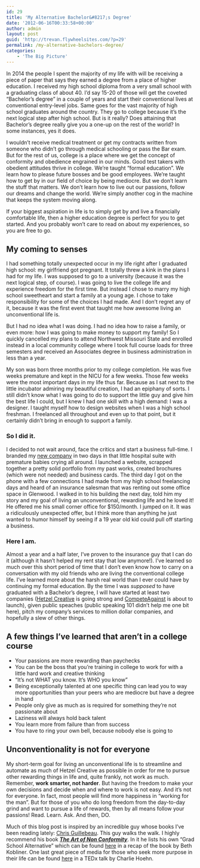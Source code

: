 ```yaml
---
id: 29
title: 'My Alternative Bachelor&#8217;s Degree'
date: '2012-06-16T00:33:58+00:00'
author: admin
layout: post
guid: 'http://trevan.flywheelsites.com/?p=29'
permalink: /my-alternative-bachelors-degree/
categories:
    - 'The Big Picture'
---
```


In 2014 the people I spent the majority of my life with will be receiving a piece of paper that says they earned a degree from a place of higher education. I received my high school diploma from a very small school with a graduating class of about 40. I’d say 15-20 of those will get the coveted “Bachelor’s degree” in a couple of years and start their conventional lives at conventional entry-level jobs. Same goes for the vast majority of high school graduates around the country. They go to college because it’s the next logical step after high school. But is it really? Does attaining that Bachelor’s degree really give you a one-up on the rest of the world? In some instances, yes it does.

I wouldn’t receive medical treatment or get my contracts written from someone who didn’t go through medical schooling or pass the Bar exam. But for the rest of us, college is a place where we get the concept of conformity and obedience engrained in our minds. Good test takers with obedient attitudes thrive in college. We’re taught “formal education”. We learn how to please future bosses and be good employees. We’re taught how to get by in our field of choice by being mediocre. But we don’t learn the stuff that matters. We don’t learn how to live out our passions, follow our dreams and change the world. We’re simply another cog in the machine that keeps the system moving along.

If your biggest aspiration in life is to simply get by and live a financially comfortable life, then a higher education degree is perfect for you to get started. And you probably won’t care to read on about my experiences, so you are free to go.

## My coming to senses

I had something totally unexpected occur in my life right after I graduated high school: my girlfriend got pregnant. It totally threw a kink in the plans I had for my life. I was supposed to go to a university (because it was the next logical step, of course). I was going to live the college life and experience freedom for the first time. But instead I chose to marry my high school sweetheart and start a family at a young age. I chose to take responsibility for some of the choices I had made. And I don’t regret any of it, because it was the first event that taught me how awesome living an unconventional life is.

But I had no idea what I was doing. I had no idea how to raise a family, or even more: how I was going to make money to support my family! So I quickly cancelled my plans to attend Northwest Missouri State and enrolled instead in a local community college where I took full course loads for three semesters and received an Associates degree in business administration in less than a year.

My son was born three months prior to my college completion. He was five weeks premature and kept in the NICU for a few weeks. Those few weeks were the most important days in my life thus far. Because as I sat next to the little incubator admiring my beautiful creation, I had an epiphany of sorts. I still didn’t know what I was going to do to support the little guy and give him the best life I could, but I knew I had one skill with a high demand: I was a designer. I taught myself how to design websites when I was a high school freshman. I freelanced all throughout and even up to that point, but it certainly didn’t bring in enough to support a family.

### So I did it.

I decided to not wait around, face the critics and start a business full-time. I branded my [new company](http://hetzelcreative.com) in two days in that little hospital suite with premature babies crying all around. I launched a website, scrapped together a pretty solid portfolio from my past works, created brochures (which were not needed) and business cards. The third day I got on the phone with a few connections I had made from my high school freelancing days and heard of an insurance salesman that was renting out some office space in Glenwood. I walked in to his building the next day, told him my story and my goal of living an unconventional, rewarding life and he loved it! He offered me his small corner office for $150/month. I jumped on it. It was a ridiculously unexpected offer, but I think more than anything he just wanted to humor himself by seeing if a 19 year old kid could pull off starting a business.

### Here I am.

Almost a year and a half later, I’ve proven to the insurance guy that I can do it (although it hasn’t helped my rent stay that low anymore!). I’ve learned so much over this short period of time that I don’t even know how to carry on a conversation with my old friends who are living the conventional college life. I’ve learned more about the harsh real world than I ever could have by continuing my formal education. By the time I was *supposed* to have graduated with a Bachelor’s degree, I will have started at least two companies ([Hetzel Creative](http://hetzelcreative.com) is going strong and [CompeteAgainst](http://competeagainst.me) is about to launch), given public speaches (public speaking 101 didn’t help me one bit here), pitch my company’s services to million dollar companies, and hopefully a slew of other things.

## A few things I’ve learned that aren’t in a college course

- Your passions are more rewarding than paychecks
- You can be the boss that you’re training in college to work for with a little hard work and creative thinking
- “It’s not WHAT you know. It’s WHO you know”
- Being exceptionally talented at one specific thing can lead you to way more opportunities than your peers who are mediocre but have a degree in hand
- People only give as much as is required for something they’re not passionate about
- Laziness will always hold back talent
- You learn more from failure than from success
- You have to ring your own bell, because nobody else is going to

## Unconventionality is not for everyone

My short-term goal for living an unconventional life is to streamline and automate as much of Hetzel Creative as possible in order for me to pursue other rewarding things in life and, quite frankly, not work as much. Remember, **work smarter, not harder**. But having the freedom to make your own decisions and decide when and where to work is not easy. And it’s not for everyone. In fact, most people will find more happiness in “working for the man”. But for those of you who do long freedom from the day-to-day grind and want to pursue a life of rewards, then by all means follow your passions! Read. Learn. Ask. And then, DO.

Much of this blog post is inspired by an incredible guy whose books I’ve been reading lately: [Chris Guillebeau](http://chrisguillebeau.com/). This guy walks the walk. I highly recommend his book ***[The Art of Non Conformity](http://www.amazon.com/The-Art-Non-Conformity-Rules-Change/dp/0399536108)***. In it he lists his own “Grad School Alternative” which can be found [here](http://www.bethkobliner.com/beths-blog/2010/11/17/the-grad-school-alternative-for-10k-or-less.html) in a recap of the book by Beth Kobliner. One last great piece of media for those who seek more purpose in their life can be found [here](http://www.youtube.com/watch?v=e5qUR3tpEdA) in a TEDx talk by Charlie Hoehn.